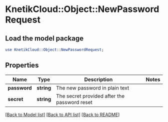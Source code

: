 # KnetikCloud::Object::NewPasswordRequest

## Load the model package
```perl
use KnetikCloud::Object::NewPasswordRequest;
```

## Properties
Name | Type | Description | Notes
------------ | ------------- | ------------- | -------------
**password** | **string** | The new password in plain text | 
**secret** | **string** | The secret provided after the password reset | 

[[Back to Model list]](../README.md#documentation-for-models) [[Back to API list]](../README.md#documentation-for-api-endpoints) [[Back to README]](../README.md)


